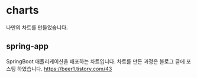 # charts
나만의 차트를 만들었습니다.

## spring-app
SpringBoot 애플리케이션을 배포하는 차트입니다.  차트를 만든 과정은 블로그 글에 포스팅 하였습니다.
https://beer1.tistory.com/43
